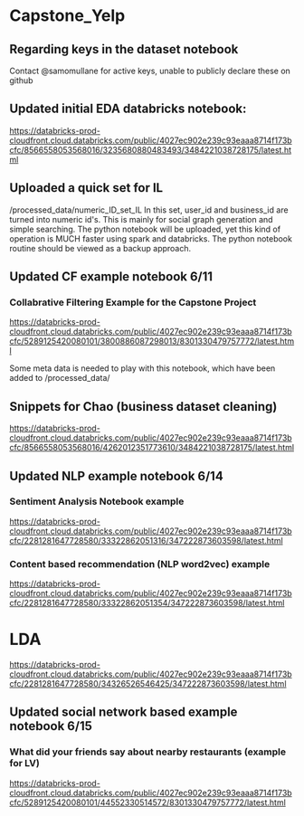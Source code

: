 # Capstone_Yelp

## Regarding keys in the dataset notebook
Contact @samomullane for active keys, unable to publicly declare these on github

## Updated initial EDA databricks notebook:
https://databricks-prod-cloudfront.cloud.databricks.com/public/4027ec902e239c93eaaa8714f173bcfc/8566558053568016/3235680880483493/3484221038728175/latest.html

## Uploaded a quick set for IL
/processed_data/numeric_ID_set_IL
In this set, user_id and business_id are turned into numeric id's. This is mainly for social graph generation and simple searching. The python notebook will be uploaded, yet this kind of operation is MUCH faster using spark and databricks. The python notebook routine should be viewed as a backup approach.

## Updated CF example notebook 6/11
### Collabrative Filtering Example for the Capstone Project
https://databricks-prod-cloudfront.cloud.databricks.com/public/4027ec902e239c93eaaa8714f173bcfc/5289125420080101/3800886087298013/8301330479757772/latest.html

Some meta data is needed to play with this notebook, which have been added to /processed_data/

## Snippets for Chao (business dataset cleaning)
https://databricks-prod-cloudfront.cloud.databricks.com/public/4027ec902e239c93eaaa8714f173bcfc/8566558053568016/4262012351773610/3484221038728175/latest.html

## Updated NLP example notebook 6/14
### Sentiment Analysis Notebook example
https://databricks-prod-cloudfront.cloud.databricks.com/public/4027ec902e239c93eaaa8714f173bcfc/2281281647728580/33322862051316/347222873603598/latest.html

### Content based recommendation (NLP word2vec) example
https://databricks-prod-cloudfront.cloud.databricks.com/public/4027ec902e239c93eaaa8714f173bcfc/2281281647728580/33322862051354/347222873603598/latest.html


# LDA
https://databricks-prod-cloudfront.cloud.databricks.com/public/4027ec902e239c93eaaa8714f173bcfc/2281281647728580/34326526546425/347222873603598/latest.html

## Updated social network based example notebook 6/15
### What did your friends say about nearby restaurants (example for LV)
https://databricks-prod-cloudfront.cloud.databricks.com/public/4027ec902e239c93eaaa8714f173bcfc/5289125420080101/44552330514572/8301330479757772/latest.html
